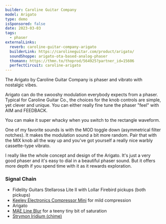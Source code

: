 ```yaml
---
builder: Caroline Guitar Company
model: Arigato
type: demo
isSponsored: false
date: 2023-03-03
tags:
  - phaser
externalLinks:
  reverb: caroline-guitar-company-arigato
  builderLink: https://carolineguitar.com/product/arigato/
  soundShoppe: arigato-ota-based-analog-phaser
  thomann: https://thmn.to/thoprod/564925?partner_id=15606
  perfectCircuit: caroline-arigato
---
```


The Arigato by Caroline Guitar Company is phaser and vibrato with nostalgic vibes.

Arigato can do the swooshy modulation everybody expects from a phaser. Typical for Caroline Guitar Co., the choices for the knob controls are simple, yet clever and unique. You can either really fine tune the phaser "feel" with AIM and FEEDBACK.

You can make it super whacky when you switch to the rectangle waveform.

One of my favorite sounds is with the MOD toggle down (asymmetrical filter notches). It makes the modulation sound a bit more random. Pair that with the MIX knob all the way up and you've got yourself a really nice warbly cassette-type vibrato.

I really like the whole concept and design of the Arigato. It's just a very good phaser and it's easy to dial in a beautiful phaser sound. But it offers more depth if you spend time with it as it rewards exploration.

### Signal Chain

- Fidelity Guitars Stellarosa Lite II with Lollar Firebird pickups (both pickups)
- [Keeley Electronics Compressor Mini](/demos/keeley-electronics-compressor-mini) for mild compression
- Arigato
- [MAE Line Blur](/demos/mask-audio-electronics-line-blur) for a teeny tiny bit of saturation
- [Strymon Iridium (chime)](/demos/strymon-iridium)
